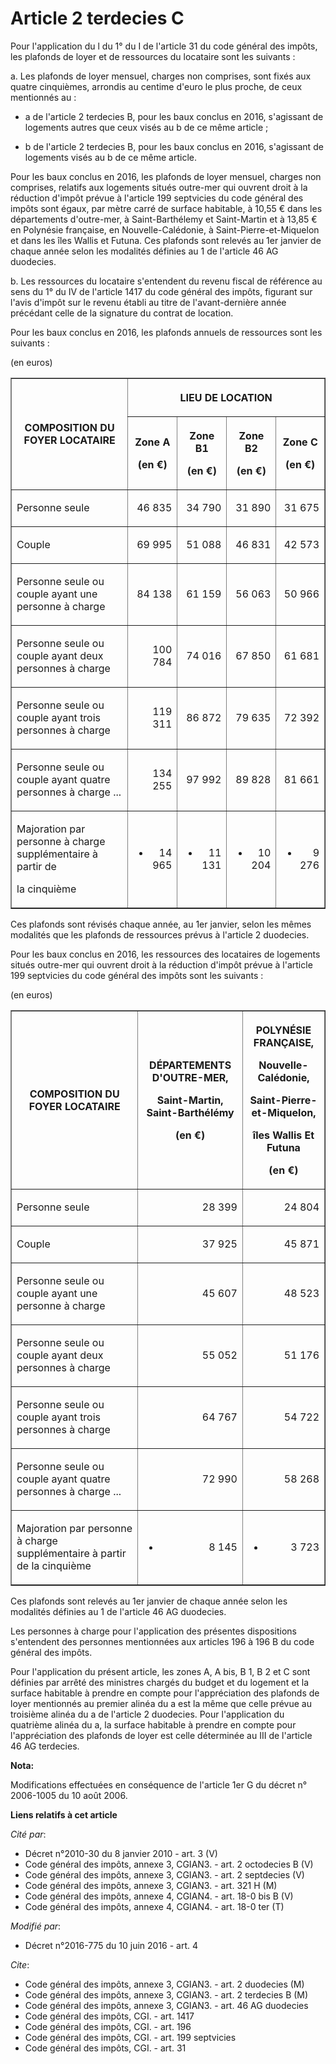 # Article 2 terdecies C

Pour l'application du l du 1° du I de l'article 31 du code général des impôts, les plafonds de loyer et de ressources du
locataire sont les suivants : 

a. Les plafonds de loyer mensuel, charges non comprises, sont fixés aux quatre cinquièmes, arrondis au centime d'euro le plus
proche, de ceux mentionnés au :

- a de l'article 2 terdecies B, pour les baux conclus en 2016, s'agissant de logements autres que ceux visés au b de ce même
article ;

- b de l'article 2 terdecies B, pour les baux conclus en 2016, s'agissant de logements visés au b de ce même article. 

Pour les baux conclus en 2016, les plafonds de loyer mensuel, charges non comprises, relatifs aux logements situés outre-mer
qui ouvrent droit à la réduction d'impôt prévue à l'article 199 septvicies du code général des impôts sont égaux, par mètre
carré de surface habitable, à 10,55 € dans les départements d'outre-mer, à Saint-Barthélemy et Saint-Martin et à 13,85 € en
Polynésie française, en Nouvelle-Calédonie, à Saint-Pierre-et-Miquelon et dans les îles Wallis et Futuna. Ces plafonds sont
relevés au 1er janvier de chaque année selon les modalités définies au 1 de l'article 46 AG duodecies. 

b. Les ressources du locataire s'entendent du revenu fiscal de référence au sens du 1° du IV de l'article 1417 du code
général des impôts, figurant sur l'avis d'impôt sur le revenu établi au titre de l'avant-dernière année précédant celle de la
signature du contrat de location. 

Pour les baux conclus en 2016, les plafonds annuels de ressources sont les suivants : 

(en euros) 

<table border="1">
    <tbody>
      <tr>
        <th rowspan="2">

COMPOSITION DU FOYER LOCATAIRE 

</th>
        <th colspan="4">

LIEU DE LOCATION 

</th>
      </tr>
      <tr>
        <th>

Zone A 

(en €) 

</th>
        <th>

Zone B1 

(en €) 

</th>
        <th>

Zone B2 

(en €) 

</th>
        <th>

Zone C 

(en €) 

</th>
      </tr>
      <tr>
        <td align="left">

Personne seule 

</td>
        <td align="right">

46 835 

</td>
        <td align="right">

34 790 

</td>
        <td align="right">

31 890 

</td>
        <td align="right">

31 675 

</td>
      </tr>
      <tr>
        <td align="left">

Couple 

</td>
        <td align="right">

69 995 

</td>
        <td align="right">

51 088 

</td>
        <td align="right">

46 831 

</td>
        <td align="right">

42 573 

</td>
      </tr>
      <tr>
        <td align="left">

Personne seule ou couple ayant une personne à charge 

</td>
        <td align="right">

84 138 

</td>
        <td align="right">

61 159 

</td>
        <td align="right">

56 063 

</td>
        <td align="right">

50 966 

</td>
      </tr>
      <tr>
        <td align="left">

Personne seule ou couple ayant deux personnes à charge 

</td>
        <td align="right">

100 784 

</td>
        <td align="right">

74 016 

</td>
        <td align="right">

67 850 

</td>
        <td align="right">

61 681 

</td>
      </tr>
      <tr>
        <td align="left">

Personne seule ou couple ayant trois personnes à charge 

</td>
        <td align="right">

119 311 

</td>
        <td align="right">

86 872 

</td>
        <td align="right">

79 635 

</td>
        <td align="right">

72 392 

</td>
      </tr>
      <tr>
        <td align="left">

Personne seule ou couple ayant quatre personnes à charge ... 

</td>
        <td align="right">

134 255 

</td>
        <td align="right">

97 992 

</td>
        <td align="right">

89 828 

</td>
        <td align="right">

81 661 

</td>
      </tr>
      <tr>
        <td align="left">

Majoration par personne à charge supplémentaire à partir de 

la cinquième 

</td>
        <td align="right">

+ 14 965 

</td>
        <td align="right">

+ 11 131 

</td>
        <td align="right">

+ 10 204 

</td>
        <td align="right">

+ 9 276</td>
      </tr>
    </tbody>
  </table>

Ces plafonds sont révisés chaque année, au 1er janvier, selon les mêmes modalités que les plafonds de ressources prévus à
l'article 2 duodecies. 

Pour les baux conclus en 2016, les ressources des locataires de logements situés outre-mer qui ouvrent droit à la réduction
d'impôt prévue à l'article 199 septvicies du code général des impôts sont les suivants : 

(en euros) 

<table border="1">
    <tbody>
      <tr>
        <th>

COMPOSITION DU FOYER LOCATAIRE 

</th>
        <th>

DÉPARTEMENTS D'OUTRE-MER, 

Saint-Martin, Saint-Barthélémy 

(en €) 

</th>
        <th>

POLYNÉSIE FRANÇAISE, 

Nouvelle-Calédonie, 

Saint-Pierre-et-Miquelon, 

îles Wallis Et Futuna 

(en €) 

</th>
      </tr>
      <tr>
        <td align="left">

Personne seule 

</td>
        <td align="right">

28 399 

</td>
        <td align="right">

24 804 

</td>
      </tr>
      <tr>
        <td align="left">

Couple 

</td>
        <td align="right">

37 925 

</td>
        <td align="right">

45 871 

</td>
      </tr>
      <tr>
        <td align="left">

Personne seule ou couple ayant une personne à charge 

</td>
        <td align="right">

45 607 

</td>
        <td align="right">

48 523 

</td>
      </tr>
      <tr>
        <td align="left">

Personne seule ou couple ayant deux personnes à charge 

</td>
        <td align="right">

55 052 

</td>
        <td align="right">

51 176 

</td>
      </tr>
      <tr>
        <td align="left">

Personne seule ou couple ayant trois personnes à charge 

</td>
        <td align="right">

64 767 

</td>
        <td align="right">

54 722 

</td>
      </tr>
      <tr>
        <td align="left">

Personne seule ou couple ayant quatre personnes à charge ... 

</td>
        <td align="right">

72 990 

</td>
        <td align="right">

58 268 

</td>
      </tr>
      <tr>
        <td align="left">

Majoration par personne à charge supplémentaire à partir de la cinquième 

</td>
        <td align="right">

+ 8 145 

</td>
        <td align="right">

+ 3 723 

</td>
      </tr>
    </tbody>
  </table>

Ces plafonds sont relevés au 1er janvier de chaque année selon les modalités définies au 1 de l'article 46 AG duodecies. 

Les personnes à charge pour l'application des présentes dispositions s'entendent des personnes mentionnées aux articles 196 à
196 B du code général des impôts.

Pour l'application du présent article, les zones A, A bis, B 1, B 2 et C sont définies par arrêté des ministres chargés du
budget et du logement et la surface habitable à prendre en compte pour l'appréciation des plafonds de loyer mentionnés au
premier alinéa du a est la même que celle prévue au troisième alinéa du a de l'article 2 duodecies. Pour l'application du
quatrième alinéa du a, la surface habitable à prendre en compte pour l'appréciation des plafonds de loyer est celle
déterminée au III de l'article 46 AG terdecies.

**Nota:**

Modifications effectuées en conséquence de l'article 1er G du décret n° 2006-1005 du 10 août 2006.

**Liens relatifs à cet article**

_Cité par_:

  - Décret n°2010-30 du 8 janvier 2010 - art. 3 (V)
  - Code général des impôts, annexe 3, CGIAN3. - art. 2 octodecies B (V)
  - Code général des impôts, annexe 3, CGIAN3. - art. 2 septdecies (V)
  - Code général des impôts, annexe 3, CGIAN3. - art. 321 H (M)
  - Code général des impôts, annexe 4, CGIAN4. - art. 18-0 bis B (V)
  - Code général des impôts, annexe 4, CGIAN4. - art. 18-0 ter (T)

_Modifié par_:

  - Décret n°2016-775 du 10 juin 2016 - art. 4

_Cite_:

  - Code général des impôts, annexe 3, CGIAN3. - art. 2 duodecies (M)
  - Code général des impôts, annexe 3, CGIAN3. - art. 2 terdecies B (M)
  - Code général des impôts, annexe 3, CGIAN3. - art. 46 AG duodecies
  - Code général des impôts, CGI. - art. 1417
  - Code général des impôts, CGI. - art. 196
  - Code général des impôts, CGI. - art. 199 septvicies
  - Code général des impôts, CGI. - art. 31
